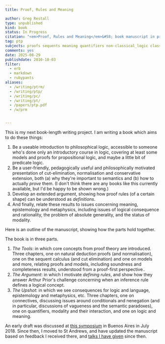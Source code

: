 ```yaml
---
title: Proof, Rules and Meaning

author: Greg Restall
type: unpublished
kind: book
status: In Progress
citation: "<em>Proof, Rules and Meaning</em>&#58; book manuscript in progress."
tag: ptp
subjects: proofs sequents meaning quantifiers non-classical_logic classical_logic
comments: yes
date: 2025-08-29
publishdate: 2010-10-03
filter:
  - erb
  - markdown
  - rubypants
aliases:
  - /writing/ptrm/
  - /writing/ptp/
  - /writing/pc/
  - /writing/pt/
  - /papers/ptp.pdf
  - /w/prm


---
```

This is my next book-length writing project.  I am writing a book which aims to do these things:</p>
<ol>
<li> Be a useable introduction to philosophical logic, accessible to someone who's done only an introductory course in logic, covering at least some models and proofs for propositional logic, and maybe a little bit of predicate logic.
<li> Be a user-friendly, pedagogically useful and philosophically motivated presentation of cut-elimination, normalisation and conservative extension, both (a) why they're important to semantics and (b) how to actually <em>prove</em> them.  (I don't think there are any books like this currently available, but I'd be happy to be shown wrong.)
<li> Develop an extended argument, showing how proof rules (of a certain shape) can be understood
as <em>definitions</em>.
<li> And finally, relate these results to issues concerning meaning, epistemology and metaphysics, including issues of logical consequence and rationality, the problem of absolute generality, and the status of modality.
</ol>

<p>Here is an outline of the manuscript, showing how the parts hold together.</p>

<p>
The book is in three parts.</p>
<ol>
	<li> <em>The Tools</em>: in which core concepts from proof theory are introduced. Three chapters, one on natural deduction proofs (and normalisation), one on the sequent calculus (and cut elimination) and one on models and more, relating proofs and models, including soundness and completeness results, understood from a proof-first perspective..
	<li> <em>The Argument</em>: in which I motivate <em>defining rules</em>, and show how they answer Arthur Prior's challenge concerning when an inference rule defines a logical concept.
	<li> <em>The Upshot</em>: in which we see consequences for logic and language, epistemology and metaphysics, etc. Three chapters, one on connectives, discussing issues around conditionals and nenegation (and in particular, discussions of vagueness and the semantic paradoxes), one on quantifiers, modality and their interaction, and one on logic and meaning.
</ol>


An early draft was discussed at 
[this symposium](http://ba-logic.com/workshops/symposium-restall/) in 
Buenos Aires in July 2018. Since then, I moved to St Andrews, and have updated the manuscript
based on feedback I received there, and [talks I have given](/presentation/) since then.
